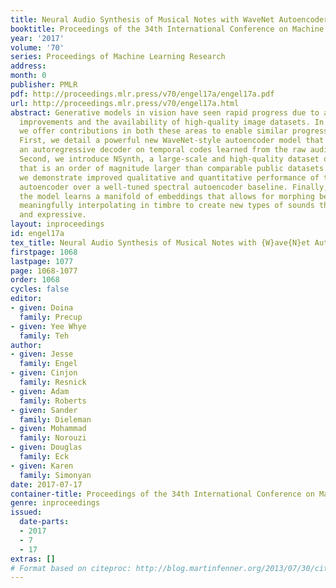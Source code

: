 ```yaml
---
title: Neural Audio Synthesis of Musical Notes with WaveNet Autoencoders
booktitle: Proceedings of the 34th International Conference on Machine Learning
year: '2017'
volume: '70'
series: Proceedings of Machine Learning Research
address: 
month: 0
publisher: PMLR
pdf: http://proceedings.mlr.press/v70/engel17a/engel17a.pdf
url: http://proceedings.mlr.press/v70/engel17a.html
abstract: Generative models in vision have seen rapid progress due to algorithmic
  improvements and the availability of high-quality image datasets. In this paper,
  we offer contributions in both these areas to enable similar progress in audio modeling.
  First, we detail a powerful new WaveNet-style autoencoder model that conditions
  an autoregressive decoder on temporal codes learned from the raw audio waveform.
  Second, we introduce NSynth, a large-scale and high-quality dataset of musical notes
  that is an order of magnitude larger than comparable public datasets. Using NSynth,
  we demonstrate improved qualitative and quantitative performance of the WaveNet
  autoencoder over a well-tuned spectral autoencoder baseline. Finally, we show that
  the model learns a manifold of embeddings that allows for morphing between instruments,
  meaningfully interpolating in timbre to create new types of sounds that are realistic
  and expressive.
layout: inproceedings
id: engel17a
tex_title: Neural Audio Synthesis of Musical Notes with {W}ave{N}et Autoencoders
firstpage: 1068
lastpage: 1077
page: 1068-1077
order: 1068
cycles: false
editor:
- given: Doina
  family: Precup
- given: Yee Whye
  family: Teh
author:
- given: Jesse
  family: Engel
- given: Cinjon
  family: Resnick
- given: Adam
  family: Roberts
- given: Sander
  family: Dieleman
- given: Mohammad
  family: Norouzi
- given: Douglas
  family: Eck
- given: Karen
  family: Simonyan
date: 2017-07-17
container-title: Proceedings of the 34th International Conference on Machine Learning
genre: inproceedings
issued:
  date-parts:
  - 2017
  - 7
  - 17
extras: []
# Format based on citeproc: http://blog.martinfenner.org/2013/07/30/citeproc-yaml-for-bibliographies/
---
```

